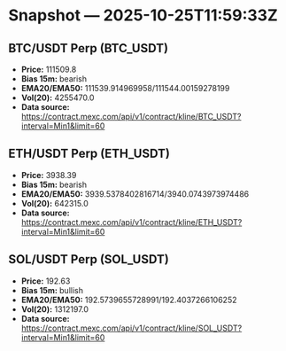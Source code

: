 # Snapshot — 2025-10-25T11:59:33Z

## BTC/USDT Perp (BTC_USDT)
- **Price:** 111509.8
- **Bias 15m:** bearish
- **EMA20/EMA50:** 111539.914969958/111544.00159278199
- **Vol(20):** 4255470.0
- **Data source:** https://contract.mexc.com/api/v1/contract/kline/BTC_USDT?interval=Min1&limit=60

## ETH/USDT Perp (ETH_USDT)
- **Price:** 3938.39
- **Bias 15m:** bearish
- **EMA20/EMA50:** 3939.5378402816714/3940.0743973974486
- **Vol(20):** 642315.0
- **Data source:** https://contract.mexc.com/api/v1/contract/kline/ETH_USDT?interval=Min1&limit=60

## SOL/USDT Perp (SOL_USDT)
- **Price:** 192.63
- **Bias 15m:** bullish
- **EMA20/EMA50:** 192.5739655728991/192.4037266106252
- **Vol(20):** 1312197.0
- **Data source:** https://contract.mexc.com/api/v1/contract/kline/SOL_USDT?interval=Min1&limit=60
